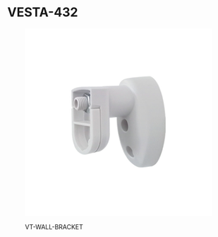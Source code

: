 # VESTA-432

<figure><img src=".gitbook/assets/image (6) (1) (1).png" alt=""><figcaption><p>VT-WALL-BRACKET</p></figcaption></figure>

